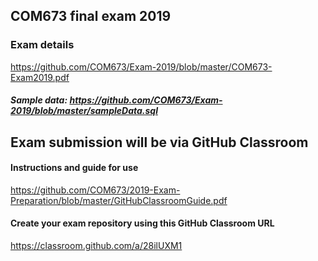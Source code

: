 ## COM673 final exam 2019

### Exam details
https://github.com/COM673/Exam-2019/blob/master/COM673-Exam2019.pdf

##### Sample data: https://github.com/COM673/Exam-2019/blob/master/sampleData.sql

## Exam submission will be via GitHub Classroom

#### Instructions and guide for use
https://github.com/COM673/2019-Exam-Preparation/blob/master/GitHubClassroomGuide.pdf

#### Create your exam repository using this GitHub Classroom URL
https://classroom.github.com/a/28ilUXM1



